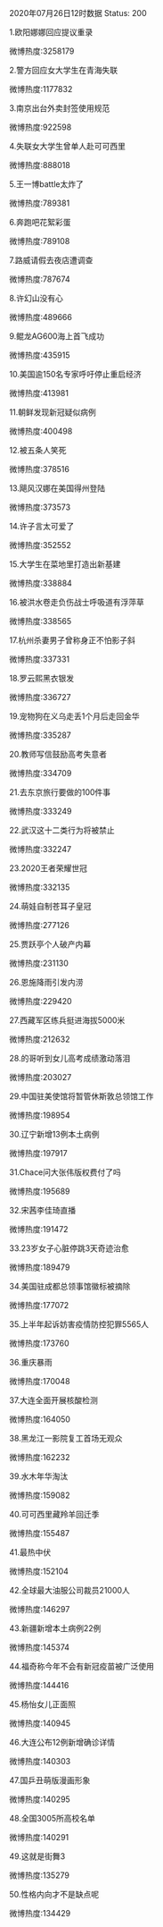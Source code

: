 2020年07月26日12时数据
Status: 200

1.欧阳娜娜回应提议重录

微博热度:3258179

2.警方回应女大学生在青海失联

微博热度:1177832

3.南京出台外卖封签使用规范

微博热度:922598

4.失联女大学生曾单人赴可可西里

微博热度:888018

5.王一博battle太炸了

微博热度:789381

6.奔跑吧花絮彩蛋

微博热度:789108

7.路威请假去夜店遭调查

微博热度:787674

8.许幻山没有心

微博热度:489666

9.鲲龙AG600海上首飞成功

微博热度:435915

10.美国逾150名专家呼吁停止重启经济

微博热度:413981

11.朝鲜发现新冠疑似病例

微博热度:400498

12.被五条人笑死

微博热度:378516

13.飓风汉娜在美国得州登陆

微博热度:373573

14.许子言太可爱了

微博热度:352552

15.大学生在菜地里打造出新基建

微博热度:338884

16.被洪水卷走负伤战士呼吸道有浮萍草

微博热度:338565

17.杭州杀妻男子曾称身正不怕影子斜

微博热度:337331

18.罗云熙黑衣银发

微博热度:336727

19.宠物狗在义乌走丢1个月后走回金华

微博热度:335287

20.教师写信鼓励高考失意者

微博热度:334709

21.去东京旅行要做的100件事

微博热度:333249

22.武汉这十二类行为将被禁止

微博热度:332247

23.2020王者荣耀世冠

微博热度:332135

24.萌娃自制苍耳子皇冠

微博热度:277126

25.贾跃亭个人破产内幕

微博热度:231130

26.恩施降雨引发内涝

微博热度:229420

27.西藏军区练兵挺进海拔5000米

微博热度:212632

28.的哥听到女儿高考成绩激动落泪

微博热度:203027

29.中国驻美使馆将暂管休斯敦总领馆工作

微博热度:198954

30.辽宁新增13例本土病例

微博热度:197917

31.Chace问大张伟版权费付了吗

微博热度:195689

32.宋茜李佳琦直播

微博热度:191472

33.23岁女子心脏停跳3天奇迹治愈

微博热度:189479

34.美国驻成都总领事馆徽标被摘除

微博热度:177072

35.上半年起诉妨害疫情防控犯罪5565人

微博热度:173760

36.重庆暴雨

微博热度:170048

37.大连全面开展核酸检测

微博热度:164050

38.黑龙江一影院复工首场无观众

微博热度:162232

39.水木年华淘汰

微博热度:159082

40.可可西里藏羚羊回迁季

微博热度:155487

41.最热中伏

微博热度:152104

42.全球最大油服公司裁员21000人

微博热度:146297

43.新疆新增本土病例22例

微博热度:145374

44.福奇称今年不会有新冠疫苗被广泛使用

微博热度:144416

45.杨怡女儿正面照

微博热度:140945

46.大连公布12例新增确诊详情

微博热度:140303

47.国乒丑萌版漫画形象

微博热度:140295

48.全国3005所高校名单

微博热度:140291

49.这就是街舞3

微博热度:135279

50.性格内向才不是缺点呢

微博热度:134429

